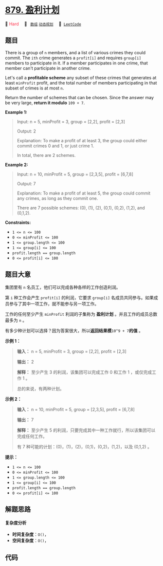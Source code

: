 # [879. 盈利计划](https://leetcode.com/problems/profitable-schemes)

🔴 <font color=#ff334b>Hard</font>&emsp; 🔖&ensp; [`数组`](/outline/tag/array.md) [`动态规划`](/outline/tag/dynamic-programming.md)&emsp; 🔗&ensp;[`LeetCode`](https://leetcode.com/problems/profitable-schemes)

## 题目

There is a group of `n` members, and a list of various crimes they could
commit. The `ith` crime generates a `profit[i]` and requires `group[i]`
members to participate in it. If a member participates in one crime, that
member can't participate in another crime.

Let's call a **profitable scheme** any subset of these crimes that generates
at least `minProfit` profit, and the total number of members participating in
that subset of crimes is at most `n`.

Return the number of schemes that can be chosen. Since the answer may be very
large, **return it modulo** `109 + 7`.



**Example 1:**

> Input: n = 5, minProfit = 3, group = [2,2], profit = [2,3]
> 
> Output: 2
> 
> Explanation: To make a profit of at least 3, the group could either commit crimes 0 and 1, or just crime 1.
> 
> In total, there are 2 schemes.

**Example 2:**

> Input: n = 10, minProfit = 5, group = [2,3,5], profit = [6,7,8]
> 
> Output: 7
> 
> Explanation: To make a profit of at least 5, the group could commit any crimes, as long as they commit one.
> 
> There are 7 possible schemes: (0), (1), (2), (0,1), (0,2), (1,2), and (0,1,2).



**Constraints:**

  * `1 <= n <= 100`
  * `0 <= minProfit <= 100`
  * `1 <= group.length <= 100`
  * `1 <= group[i] <= 100`
  * `profit.length == group.length`
  * `0 <= profit[i] <= 100`


## 题目大意

集团里有 `n` 名员工，他们可以完成各种各样的工作创造利润。

第 `i` 种工作会产生 `profit[i]` 的利润，它要求 `group[i]` 名成员共同参与。如果成员参与了其中一项工作，就不能参与另一项工作。

工作的任何至少产生 `minProfit` 利润的子集称为 **盈利计划** 。并且工作的成员总数最多为 `n` 。

有多少种计划可以选择？因为答案很大，所以**返回结果模**`10^9 + 7`**的值** 。

**示例 1：**

> 
> 
> 
> 
> 
> **输入：** n = 5, minProfit = 3, group = [2,2], profit = [2,3]
> 
> **输出：** 2
> 
> **解释：** 至少产生 3 的利润，该集团可以完成工作 0 和工作 1 ，或仅完成工作 1 。
> 
> 总的来说，有两种计划。

**示例 2：**

> 
> 
> 
> 
> 
> **输入：** n = 10, minProfit = 5, group = [2,3,5], profit = [6,7,8]
> 
> **输出：** 7
> 
> **解释：** 至少产生 5 的利润，只要完成其中一种工作就行，所以该集团可以完成任何工作。
> 
> 有 7 种可能的计划：(0)，(1)，(2)，(0,1)，(0,2)，(1,2)，以及 (0,1,2) 。

**提示：**

  * `1 <= n <= 100`
  * `0 <= minProfit <= 100`
  * `1 <= group.length <= 100`
  * `1 <= group[i] <= 100`
  * `profit.length == group.length`
  * `0 <= profit[i] <= 100`


## 解题思路

#### 复杂度分析

- **时间复杂度**：`O()`，
- **空间复杂度**：`O()`，

## 代码

```javascript

```